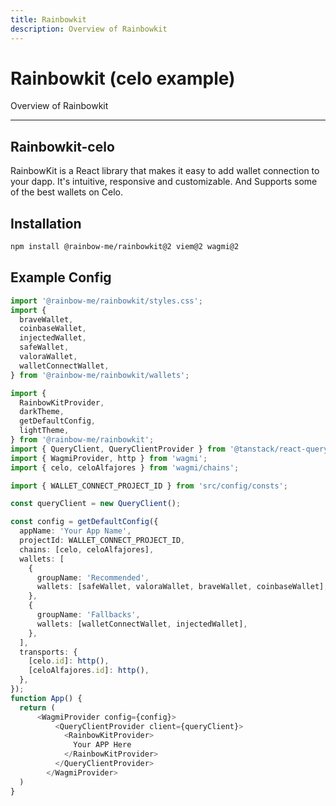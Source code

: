 ```yaml
---
title: Rainbowkit
description: Overview of Rainbowkit 
---
```


# Rainbowkit (celo example)

Overview of Rainbowkit 

---

## Rainbowkit-celo

RainbowKit is a React library that makes it easy to add wallet connection to your dapp. It's intuitive, responsive and customizable. And Supports some of the best wallets on Celo.


## Installation

```sh
npm install @rainbow-me/rainbowkit@2 viem@2 wagmi@2
```

## Example Config

```ts
import '@rainbow-me/rainbowkit/styles.css';
import {
  braveWallet,
  coinbaseWallet,
  injectedWallet,
  safeWallet,
  valoraWallet,
  walletConnectWallet,
} from '@rainbow-me/rainbowkit/wallets';

import {
  RainbowKitProvider,
  darkTheme,
  getDefaultConfig,
  lightTheme,
} from '@rainbow-me/rainbowkit';
import { QueryClient, QueryClientProvider } from '@tanstack/react-query';
import { WagmiProvider, http } from 'wagmi';
import { celo, celoAlfajores } from 'wagmi/chains';

import { WALLET_CONNECT_PROJECT_ID } from 'src/config/consts';

const queryClient = new QueryClient();

const config = getDefaultConfig({
  appName: 'Your App Name',
  projectId: WALLET_CONNECT_PROJECT_ID,
  chains: [celo, celoAlfajores],
  wallets: [
    {
      groupName: 'Recommended',
      wallets: [safeWallet, valoraWallet, braveWallet, coinbaseWallet],
    },
    {
      groupName: 'Fallbacks',
      wallets: [walletConnectWallet, injectedWallet],
    },
  ],
  transports: {
    [celo.id]: http(),
    [celoAlfajores.id]: http(),
  },
});
function App() {
  return (
      <WagmiProvider config={config}>
          <QueryClientProvider client={queryClient}>
            <RainbowKitProvider>
              Your APP Here
            </RainbowKitProvider>
          </QueryClientProvider>
        </WagmiProvider>
  )
}
```
